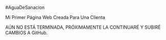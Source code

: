 #AguaDeSanacion

Mi Primer Página Web Creada Para Una Clienta

AÚN NO ESTÁ TERMINADA, PRÓXIMAMENTE LA CONTINUARÉ Y SUBIRÉ CAMBIOS A GitHub.

<!-- ESTA FUE MI PRIMERA PÁGINA WEB A UNA AMISTAD QUE TUVE, ES MUY BÁSICA PERO QUERÍA SUBIRLA PARA NO PERDER EL CÓDIGO. ADEMÁS ALGÚN DÍA PUEDO LLEGAR A CONTINUARLA (espero) -->